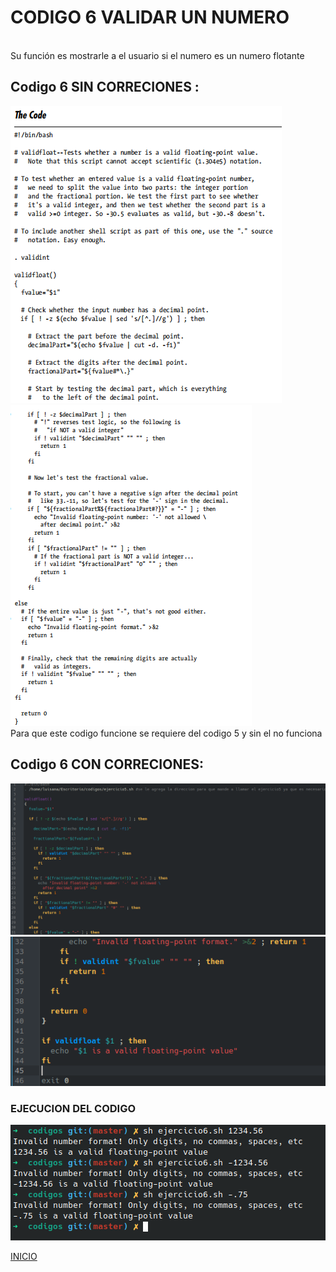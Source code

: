 # **CODIGO 6 VALIDAR UN NUMERO**
<br>
Su función es mostrarle a el usuario si el numero es un numero flotante 
<br>

## Codigo 6 SIN CORRECIONES : 
![codigo6.png](codigo6.png)
![codigo6-1.png](codigo6-1.png)
<br>
Para que este codigo funcione se requiere del codigo 5 y sin el no funciona 
<br>

## Codigo 6 CON CORRECIONES: 
![CODIGO6.png](CODIGO6.png)
![CODIGO6-1.png](CODIGO6-1.png)

### **EJECUCION DEL CODIGO**
![ejecucion.png](ejecucion.png)

[INICIO](https://github.com/SPM-UPVictoria/test-git-2130074/tree/main/README.md)
